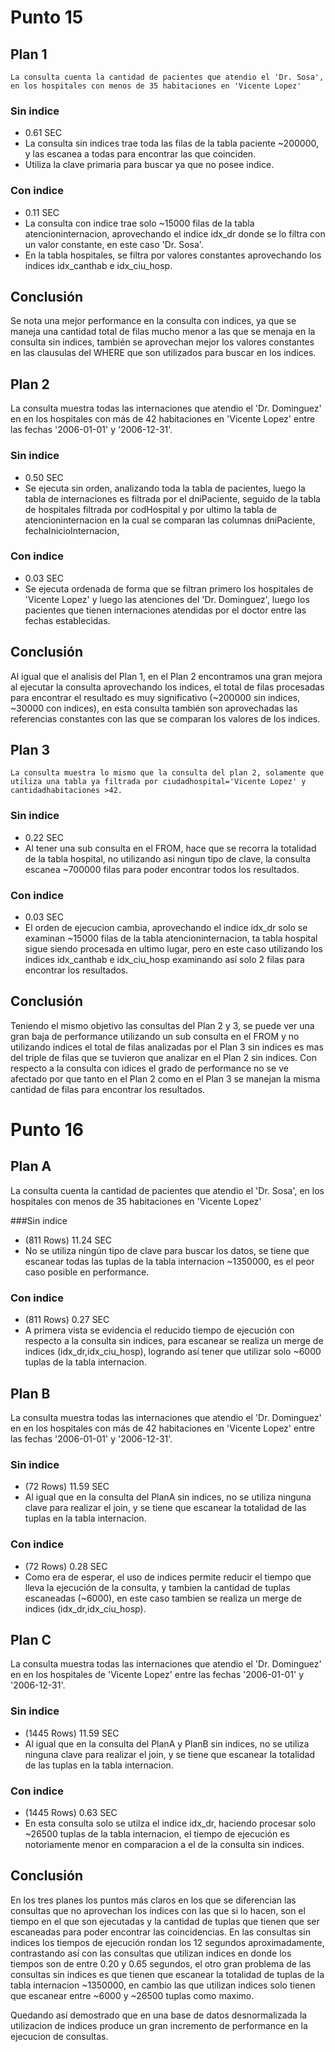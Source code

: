 # Punto 15
## Plan 1
    La consulta cuenta la cantidad de pacientes que atendio el 'Dr. Sosa', en los hospitales con menos de 35 habitaciones en 'Vicente Lopez'

### Sin indice
* 0.61 SEC
* La consulta sin indices trae toda las filas de la tabla paciente ~200000, y las escanea a todas para encontrar las que coinciden.
* Utiliza la clave primaria para buscar ya que no posee indice.

### Con indice
* 0.11 SEC
* La consulta con indice trae solo ~15000 filas de la tabla atencioninternacion, aprovechando el indice idx_dr donde se lo filtra con un valor constante, en este caso 'Dr. Sosa'.
* En la tabla hospitales, se filtra por valores constantes aprovechando los indices idx_canthab e idx_ciu_hosp.
     
## Conclusión
Se nota una mejor performance en la consulta con indices, ya que se maneja una cantidad total de filas mucho menor a las que se menaja en la consulta sin indices, también se aprovechan mejor los valores constantes en las clausulas del WHERE que son utilizados para buscar en los indices.
  
## Plan 2
La consulta muestra todas las internaciones que atendio el 'Dr. Dominguez' en en los hospitales con más de 42 habitaciones en 'Vicente Lopez' entre las fechas 
    '2006-01-01' y '2006-12-31'.

### Sin indice
* 0.50 SEC
* Se ejecuta sin orden, analizando toda la tabla de pacientes, luego la tabla de internaciones es filtrada por el dniPaciente, seguido de la tabla de hospitales filtrada por codHospital y por ultimo la tabla de atencioninternacion en la cual se comparan las columnas dniPaciente, fechaInicioInternacion, 

### Con indice
* 0.03 SEC
* Se ejecuta ordenada de forma que se filtran primero los hospitales de 'Vicente Lopez' y luego las atenciones del 'Dr. Dominguez', luego los pacientes  que tienen internaciones atendidas por el doctor entre las fechas establecidas.
     
## Conclusión
Al igual que el analisis del Plan 1, en el Plan 2 encontramos una gran mejora al ejecutar la consulta aprovechando los indices, el total de filas procesadas para encontrar el resultado es muy significativo (~200000 sin indices, ~30000 con indices), en esta consulta también son aprovechadas las referencias constantes con las que se comparan los valores de los indices.
     
## Plan 3
    La consulta muestra lo mismo que la consulta del plan 2, solamente que utiliza una tabla ya filtrada por ciudadhospital='Vicente Lopez' y cantidadhabitaciones >42.

### Sin indice
* 0.22 SEC
* Al tener una sub consulta en el FROM, hace que se recorra la totalidad de la tabla hospital, no utilizando asi ningun tipo de clave, la consulta escanea ~700000 filas para poder encontrar todos los resultados.
     
### Con indice
* 0.03 SEC
* El orden de ejecucion cambia, aprovechando el indice idx_dr solo se examinan ~15000 filas de la tabla atencioninternacion, ta tabla hospital sigue siendo procesada en ultimo lugar, pero en este caso utilizando los indices idx_canthab e idx_ciu_hosp examinando así solo 2 filas para encontrar los resultados.
     
## Conclusión
Teniendo el mismo objetivo las consultas del Plan 2 y 3, se puede ver una gran baja de performance utilizando un sub consulta en el FROM y no utilizando indices el total de filas analizadas por el Plan 3 sin indices es mas del triple de filas que se tuvieron que analizar en el Plan 2 sin indices.
Con respecto a la consulta con idices el grado de performance no se ve afectado por que tanto en el Plan 2 como en el Plan 3 se manejan la misma cantidad de filas
para encontrar los resultados.

# Punto 16

## Plan A
La consulta cuenta la cantidad de pacientes que atendio el 'Dr. Sosa', en los hospitales con menos de 35 habitaciones en 'Vicente Lopez'
     
###Sin indice
* (811 Rows) 11.24 SEC 
* No se utiliza ningún tipo de clave para buscar los datos, se tiene que escanear todas las tuplas de la tabla internacion ~1350000, es el peor caso posible en performance.
 
### Con indice
* (811 Rows) 0.27 SEC
* A primera vista se evidencia el reducido tiempo de ejecución con respecto a la consulta sin indices, para escanear se realiza un merge de indices (idx_dr,idx_ciu_hosp), logrando así tener que utilizar solo ~6000 tuplas de la tabla internacion.
  
## Plan B
La consulta muestra todas las internaciones que atendio el 'Dr. Dominguez' en en los hospitales con más de 42 habitaciones en 'Vicente Lopez' entre las fechas '2006-01-01' y '2006-12-31'.
    
### Sin indice
* (72 Rows) 11.59 SEC
* Al igual que en la consulta del PlanA sin indices, no se utiliza ninguna clave para realizar el join, y se tiene que escanear la totalidad de las tuplas en la tabla internacion.

### Con indice
* (72 Rows) 0.28 SEC
* Como era de esperar, el uso de indices permite reducir el tiempo que lleva la ejecución de la consulta, y tambien la cantidad de tuplas escaneadas (~6000), en este caso tambien se realiza un merge de indices (idx_dr,idx_ciu_hosp).

## Plan C
La consulta muestra todas las internaciones que atendio el 'Dr. Dominguez' en en los hospitales de 'Vicente Lopez' entre las fechas '2006-01-01' y '2006-12-31'.
    
### Sin indice
* (1445 Rows) 11.59 SEC
* Al igual que en la consulta del PlanA y PlanB sin indices, no se utiliza ninguna clave para realizar el join, y se tiene que escanear la totalidad de las tuplas en la tabla internacion.

### Con indice
* (1445 Rows) 0.63 SEC
* En esta consulta solo se utilza el indice idx_dr, haciendo procesar solo ~26500 tuplas de la tabla internacion, el tiempo de ejecución es notoriamente menor en comparacion a el de la consulta sin indices.

## Conclusión
En los tres planes los puntos más claros en los que se diferencian las consultas que no aprovechan los indices con las que si lo hacen, son el tiempo en el que son ejecutadas y la cantidad de tuplas que tienen que ser escaneadas para poder encontrar las coincidencias. En las consultas sin indices los tiempos de ejecución rondan los 12 segundos aproximadamente, contrastando así con las consultas que utilizan indices en donde los tiempos son de entre 0.20 y 0.65 segundos, el otro gran problema de las consultas sin indices es que tienen que escanear la totalidad de tuplas de la tabla internacion ~1350000, en cambio las que utilizan indices solo tienen que escanear entre ~6000 y ~26500 tuplas como maximo.

  Quedando así demostrado que en una base de datos desnormalizada la utilizacion de indices produce un gran incremento de performance en la ejecucion de consultas.